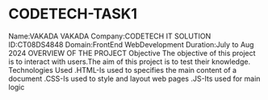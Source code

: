 # CODETECH-TASK1
Name:VAKADA VAKADA
Company:CODETECH IT SOLUTION
ID:CT08DS4848
Domain:FrontEnd WebDevelopment
Duration:July to Aug 2024
OVERVIEW OF THE PROJECT
Objective
The objective of this project is to interact with users.The aim of this project is to test their knowledge.
Technologies Used
  .HTML-Is used to specifies the main content of a document
  .CSS-Is used to style and layout web pages
  .JS-Its used for main logic 
